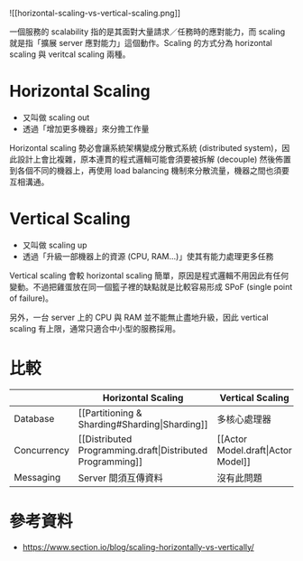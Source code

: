 ![[horizontal-scaling-vs-vertical-scaling.png]]

一個服務的 scalability 指的是其面對大量請求／任務時的應對能力，而 scaling 就是指「擴展 server 應對能力」這個動作。Scaling 的方式分為 horizontal scaling 與 veritcal scaling 兩種。

# Horizontal Scaling

- 又叫做 scaling out
- 透過「增加更多機器」來分擔工作量

Horizontal scaling 勢必會讓系統架構變成分散式系統 (distributed system)，因此設計上會比複雜，原本連貫的程式邏輯可能會須要被拆解 (decouple) 然後佈置到各個不同的機器上，再使用 load balancing 機制來分散流量，機器之間也須要互相溝通。

# Vertical Scaling

- 又叫做 scaling up
- 透過「升級一部機器上的資源 (CPU, RAM...)」使其有能力處理更多任務

Vertical scaling 會較 horizontal scaling 簡單，原因是程式邏輯不用因此有任何變動。不過把雞蛋放在同一個籃子裡的缺點就是比較容易形成 SPoF (single point of failure)。

另外，一台 server 上的 CPU 與 RAM 並不能無止盡地升級，因此 vertical scaling 有上限，通常只適合中小型的服務採用。

# 比較

| |Horizontal Scaling|Vertical Scaling|
|---|---|---|
|Database|[[Partitioning & Sharding#Sharding\|Sharding]]|多核心處理器|
|Concurrency|[[Distributed Programming.draft\|Distributed Programming]]|[[Actor Model.draft\|Actor Model]]|
|Messaging|Server 間須互傳資料|沒有此問題|

# 參考資料

- <https://www.section.io/blog/scaling-horizontally-vs-vertically/>
